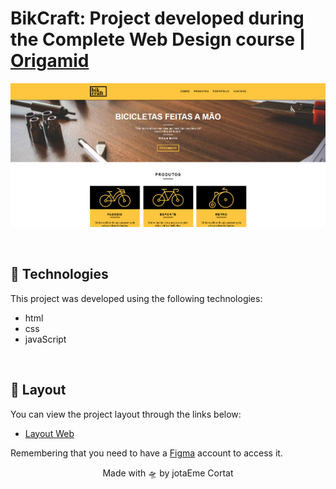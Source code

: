 # BikCraft: Project developed during the Complete Web Design course | [Origamid](https://www.origamid.com/)
![Projeto Base Foto](https://github.com/jotaEmeCortat/BikCraft/blob/main/img/tamplate.png)

<br>

## 🧪 Technologies

This project was developed using the following technologies:
- html
- css
- javaScript

<br>

## 🔖 Layout

You can view the project layout through the links below:

- [Layout Web](https://www.figma.com/community/file/1001848196340836350) 

Remembering that you need to have a [Figma](http://figma.com/) account to access it.

<p align="center">Made with 🛸 by jotaEme Cortat</p>